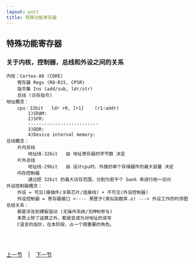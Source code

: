 ```yaml
---
layout: post
title: 特殊功能寄存器
---
```


## 特殊功能寄存器

### 关于内核，控制器，总线和外设之间的关系
	内核：Cortex-A8 (CORE)
		寄存器 Regs (R0-R15, CPSR)
		指令集 Ins (add/sub, ldr/str)
		总线 (访存指令)
	地址概念：
		cpu：32bit	ldr r0, [r1] 	(r1:addr)
			1)SRAM:
			2)SFR:
			--------------------------
			3)DDR:
			4)Device internal memory:
	总线概念：
		片内总线
			地址线-32bit	由 地址寄存器的字节数 决定
		片外总线
			地址线-29bit	由 设计cpu时，外接的单个存储器件的最大容量 决定
		内存控制器
			通过把 32bit 的最大访存范围，分割为若干个 bank 来进行统一访问
	外设控制器概念：
		外设 = 可见(接插件/关联芯片/连接线) + 不可见(外设控制器)
		外设控制器 = 寄存器接口 <---- 黑匣子(类似函数库.o) ---> 外设工作的时序图
	总结关系：
		都是涉及到裸板驱动 (无操作系统/无MMU参与)
		本质上除了运算之外，都是变成为对地址的读写
		C语言的指针，在本阶段，占一个很重要的角色。
	

<br> <br> 
<div> <a href="chp2-2.html">上一节</a> &nbsp;&nbsp; | &nbsp;&nbsp; <a href="chp2-4.html">下一节</a> </div> <br> <br>